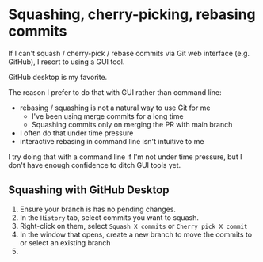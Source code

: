 # Squashing, cherry-picking, rebasing commits

If I can't squash  / cherry-pick / rebase commits via Git web interface (e.g. GitHub), I resort to using a GUI tool.

GitHub desktop is my favorite.

The reason I prefer to do that with GUI rather than command line:

- rebasing / squashing is not a natural way to use Git for me
  - I've been using merge commits for a long time
  - Squashing commits only on merging the PR with main branch
- I often do that under time pressure
- interactive rebasing in command line isn't intuitive to me

I try doing that with a command line if I'm not under time pressure, but I don't have enough confidence to ditch GUI tools yet.

## Squashing with GitHub Desktop

1. Ensure your branch is has no pending changes.
1. In the `History` tab, select commits you want to squash.
2. Right-click on them, select `Squash X commits` or `Cherry pick X commit`
3. In the window that opens, create a new branch to move the commits to or select an existing branch
4. 
